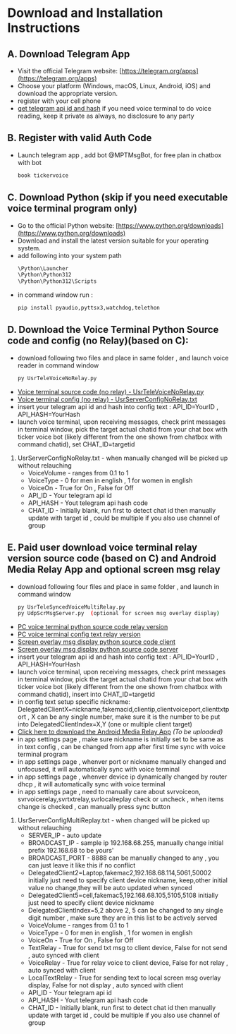 # Download and Installation Instructions

## A. Download Telegram App

   * Visit the official Telegram website: [https://telegram.org/apps](https://telegram.org/apps)
   * Choose your platform (Windows, macOS, Linux, Android, iOS) and download the appropriate version.
   * register with your cell phone 
   * [get telegram api id and hash](https://core.telegram.org/api/obtaining_api_id) if you need voice terminal to do voice reading, keep it private as always, no disclosure to any party

## B. Register with valid Auth Code

   * Launch telegram app , add bot @MPTMsgBot, for free plan in chatbox with bot 
     ```bash
     book tickervoice
     ```

## C. Download Python (skip if you need executable voice terminal program only)

   * Go to the official Python website: [https://www.python.org/downloads](https://www.python.org/downloads)
   * Download and install the latest version suitable for your operating system.
   * add following into your system path
     ```bash
     \Python\Launcher
     \Python\Python312
     \Python\Python312\Scripts
     ```
   * in command window run : 
     ```bash
     pip install pyaudio,pyttsx3,watchdog,telethon
     ```
   
## D. Download the Voice Terminal Python Source code and config (no Relay)(based on C):
   
   * download following two files and place in same folder , and launch voice reader in command window
     ```bash
     py UsrTeleVoiceNoRelay.py
     ```   
   * [Voice terminal source code (no relay) - UsrTeleVoiceNoRelay.py](/downloads/UsrTeleVoiceNoRelay.py)
   * [Voice terminal config (no relay) - UsrServerConfigNoRelay.txt](/downloads/UsrServerConfigNoRelay.txt)
   * insert your telegram api id and hash into config text : API_ID=YourID , API_HASH=YourHash
   * launch voice terminal, upon receiving messages, check print messages in terminal window, pick the target actual chatid from your chat box with ticker voice bot (likely different from the one shown from chatbox with command chatid), set CHAT_ID=targetid 
   
   1. UsrServerConfigNoRelay.txt - when manually changed will be picked up without relauching 
       * VoiceVolume - ranges from 0.1 to 1 
       * VoiceType - 0 for men in english , 1 for women in english 
       * VoiceOn - True for On , False for Off
       * API_ID - Your telegram api id  
       * API_HASH - Yout telegram api hash code
       * CHAT_ID - Initially blank, run first to detect chat id then manually update with target id , could be multiple if you also use channel of group 
       
## E. Paid user download voice terminal relay version source code (based on C) and Android Media Relay App and optional screen msg relay

   * download following four files and place in same folder , and launch in command window
     ```bash
     py UsrTeleSyncedVoiceMultiRelay.py
     py UdpScrMsgServer.py  (optional for screen msg overlay display)
     ```   
   * [PC voice terminal python source code relay version](/downloads/UsrTeleSyncedVoiceMultiRelay.py)
   * [PC voice terminal config text relay version](/downloads/UsrServerConfigMultiReplay.txt)
   * [Screen overlay msg display python source code client](/downloads/UdpMsgClient.py)
   * [Screen overlay msg display python source code server](/downloads/UdpScrMsgServer.py)
   * insert your telegram api id and hash into config text : API_ID=YourID , API_HASH=YourHash
   * launch voice terminal, upon receiving messages, check print messages in terminal window, pick the target actual chatid from your chat box with ticker voice bot (likely different from the one shown from chatbox with command chatid), insert into CHAT_ID=targetid
   * in config text setup specific nickname: DelegatedClientX=nickname,fakemacid,clientip,clientvoiceport,clienttxtport , X can be any single number, make sure it is the number to be put into DelegatedClientIndex=X,Y  (one or multiple client target)
   * [Click here to download the Android Media Relay App](#) *(To be uploaded)*
   * in app settings page , make sure nickname is initially set to be same as in text config , can be changed from app after first time sync with voice terminal program
   * in app settings page , whenver port or nickname manually changed and unfocused, it will automatically sync with voice terminal
   * in app settings page , whenver device ip dynamically changed by router dhcp , it will automatically sync with voice terminal
   * in app settings page , need to manually care about svrvoiceon, svrvoicerelay,svrtxtrelay,svrlocalreplay check or uncheck , when items change is checked , can manually press sync button
   
   1. UsrServerConfigMultiReplay.txt - when changed will be picked up without relauching 
       * SERVER_IP - auto update
       * BROADCAST_IP - sample ip 192.168.68.255, manually change initial prefix 192.168.68 to be yours'
       * BROADCAST_PORT - 8888   can be manually changed to any , you can just leave it like this if no conflict
       * DelegatedClient2=Laptop,fakemac2,192.168.68.114,5061,50002 initially just need to specify client device nickname, keep,other initial value no change,they will be auto updated when synced
       * DelegatedClient5=cell,fakemac5,192.168.68.105,5105,5108 initially just need to specify client device nickname
       * DelegatedClientIndex=5,2    above 2, 5 can be changed to any single digit number , make sure they are in this list to be actively served 
       * VoiceVolume - ranges from 0.1 to 1 
       * VoiceType - 0 for men in english , 1 for women in english 
       * VoiceOn - True for On , False for Off
       * TextRelay - True for send txt msg to client device, False for not send , auto synced with client
       * VoiceRelay - True for relay voice to client device, False for not relay , auto synced with client
       * LocalTextRelay - True for sending text to local screen msg overlay display, False for not display , auto synced with client
       * API_ID - Your telegram api id  
       * API_HASH - Yout telegram api hash code
       * CHAT_ID - Initially blank, run first to detect chat id then manually update with target id , could be multiple if you also use channel of group 

